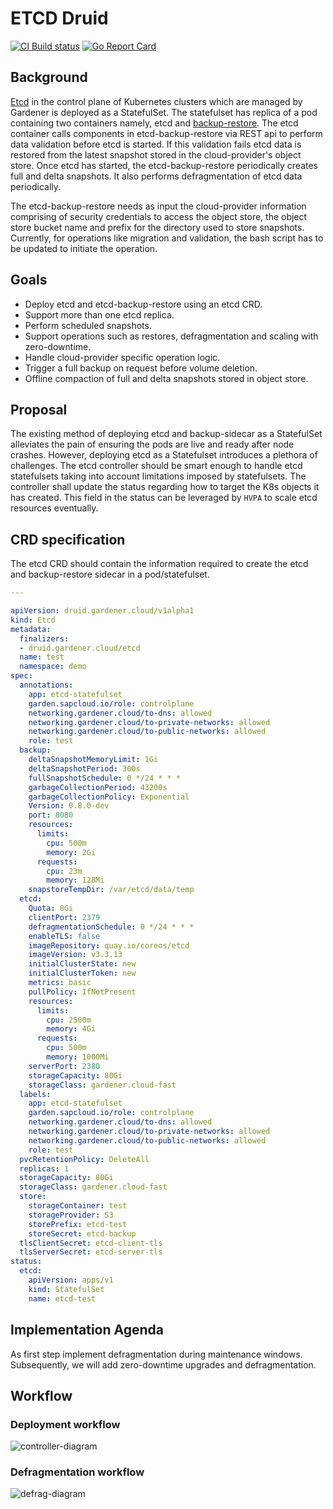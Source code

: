 # ETCD Druid

[![CI Build status](https://concourse.ci.infra.gardener.cloud/api/v1/teams/gardener/pipelines/etcd-druid-master/jobs/master-head-update-job/badge)](https://concourse.ci.infra.gardener.cloud/teams/gardener/pipelines/etcd-druid-master/jobs/master-head-update-job)
[![Go Report Card](https://goreportcard.com/badge/github.com/gardener/gardener)](https://goreportcard.com/report/github.com/gardener/etcd-druid)

## Background

[Etcd](https://github.com/etcd-io/etcd) in the control plane of Kubernetes clusters which are managed by Gardener is deployed as a StatefulSet. The statefulset has replica of a pod containing two containers namely, etcd and [backup-restore](https://github.com/gardener/etcd-backup-restore). The etcd container calls components in etcd-backup-restore via REST api to perform data validation before etcd is started. If this validation fails etcd data is restored from the latest snapshot stored in the cloud-provider's object store. Once etcd has started, the etcd-backup-restore periodically creates full and delta snapshots. It also performs defragmentation of etcd data periodically.

The etcd-backup-restore needs as input the cloud-provider information comprising of security credentials to access the object store, the object store bucket name and prefix for the directory used to store snapshots. Currently, for operations like migration and validation, the bash script has to be updated to initiate the operation.

## Goals

* Deploy etcd and etcd-backup-restore using an etcd CRD.
* Support more than one etcd replica.
* Perform scheduled snapshots.
* Support operations such as restores, defragmentation and scaling with zero-downtime.
* Handle cloud-provider specific operation logic.
* Trigger a full backup on request before volume deletion.
* Offline compaction of full and delta snapshots stored in object store.

## Proposal

The existing method of deploying etcd and backup-sidecar as a StatefulSet alleviates the pain of ensuring the pods are live and ready after node crashes. However, deploying etcd as a Statefulset introduces a plethora of challenges. The etcd controller should be smart enough to handle etcd statefulsets taking into account limitations imposed by statefulsets. The controller shall update the status regarding how to target the K8s objects it has created. This field in the status can be leveraged by `HVPA` to scale etcd resources eventually.

## CRD specification

The etcd CRD should contain the information required to create the etcd and backup-restore sidecar in a pod/statefulset.

```yaml
---

apiVersion: druid.gardener.cloud/v1alpha1
kind: Etcd
metadata:
  finalizers:
  - druid.gardener.cloud/etcd
  name: test
  namespace: demo
spec:
  annotations:
    app: etcd-statefulset
    garden.sapcloud.io/role: controlplane
    networking.gardener.cloud/to-dns: allowed
    networking.gardener.cloud/to-private-networks: allowed
    networking.gardener.cloud/to-public-networks: allowed
    role: test
  backup:
    deltaSnapshotMemoryLimit: 1Gi
    deltaSnapshotPeriod: 300s
    fullSnapshotSchedule: 0 */24 * * *
    garbageCollectionPeriod: 43200s
    garbageCollectionPolicy: Exponential
    Version: 0.8.0-dev
    port: 8080
    resources:
      limits:
        cpu: 500m
        memory: 2Gi
      requests:
        cpu: 23m
        memory: 128Mi
    snapstoreTempDir: /var/etcd/data/temp
  etcd:
    Quota: 8Gi
    clientPort: 2379
    defragmentationSchedule: 0 */24 * * *
    enableTLS: false
    imageRepository: quay.io/coreos/etcd
    imageVersion: v3.3.13
    initialClusterState: new
    initialClusterToken: new
    metrics: basic
    pullPolicy: IfNotPresent
    resources:
      limits:
        cpu: 2500m
        memory: 4Gi
      requests:
        cpu: 500m
        memory: 1000Mi
    serverPort: 2380
    storageCapacity: 80Gi
    storageClass: gardener.cloud-fast
  labels:
    app: etcd-statefulset
    garden.sapcloud.io/role: controlplane
    networking.gardener.cloud/to-dns: allowed
    networking.gardener.cloud/to-private-networks: allowed
    networking.gardener.cloud/to-public-networks: allowed
    role: test
  pvcRetentionPolicy: DeleteAll
  replicas: 1
  storageCapacity: 80Gi
  storageClass: gardener.cloud-fast
  store:
    storageContainer: test
    storageProvider: S3
    storePrefix: etcd-test
    storeSecret: etcd-backup
  tlsClientSecret: etcd-client-tls
  tlsServerSecret: etcd-server-tls
status:
  etcd:
    apiVersion: apps/v1
    kind: StatefulSet
    name: etcd-test
```

## Implementation Agenda

As first step implement defragmentation during maintenance windows. Subsequently, we will add zero-downtime upgrades and defragmentation.

## Workflow

### Deployment workflow

![controller-diagram](./docs/controller.png)

### Defragmentation workflow

![defrag-diagram](./docs/defrag.png)
